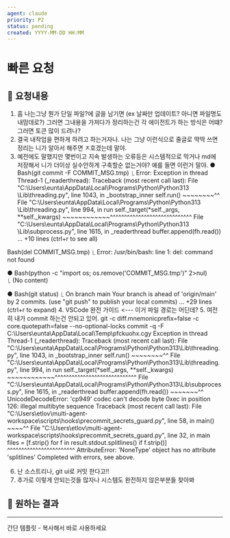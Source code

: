 ```yaml
---
agent: claude
priority: P2
status: pending
created: YYYY-MM-DD HH:MM
---
```


# 빠른 요청

## 💬 요청내용
1. 흠 나는그냥 뭔가 단일 파일?에 글을 남기면 (ex 날짜만 업데이트? 아니면 파일명도 내맘데로?) 그러면 그내용을 가져다가 정리하는건 각 에이전트가 하는 방식은 어떄? 그러면 토큰 많이 드려나?
2. 결국 내작업을 편하게 하려고 하는거자나. 나는 그냥 이런식으로 줄글로 딱딱 쓰면 정리는 니가 알아서 해주면 ㅈ호겠는데 말야.
3. 예전에도 말했지만 몇번이고 지속 발생하는 오류등은 시스템적으로 막거나 md에 저장해서 니가 더이상 실수안하게 구축할순 없는거야? 예를 들면 이런거 말야.
● Bash(git commit -F COMMIT_MSG.tmp)
  ⎿  Error: Exception in thread Thread-1 (_readerthread):
     Traceback (most recent call last):
       File "C:\Users\eunta\AppData\Local\Programs\Python\Python313    
     \Lib\threading.py", line 1043, in _bootstrap_inner
         self.run()
         ~~~~~~~~^^
       File "C:\Users\eunta\AppData\Local\Programs\Python\Python313    
     \Lib\threading.py", line 994, in run
         self._target(*self._args, **self._kwargs)
         ~~~~~~~~~~~~^^^^^^^^^^^^^^^^^^^^^^^^^^^^^
       File "C:\Users\eunta\AppData\Local\Programs\Python\Python313    
     \Lib\subprocess.py", line 1615, in _readerthread
         buffer.append(fh.read())
     … +10 lines (ctrl+r to see all)

  Bash(del COMMIT_MSG.tmp)
  ⎿  Error: /usr/bin/bash: line 1: del: command not found

● Bash(python -c "import os; os.remove('COMMIT_MSG.tmp')" 2>nul)       
  ⎿  (No content)

● Bash(git status)
  ⎿  On branch main
     Your branch is ahead of 'origin/main' by 2 commits.
       (use "git push" to publish your local commits)
     … +29 lines (ctrl+r to expand)
4. VSCode 완전 가이드 <--- 이거 파일 경로는 어딘데?
5. 여전히 내가 commit 하는건 안되고 있어.
git -c diff.mnemonicprefix=false -c core.quotepath=false --no-optional-locks commit -q -F C:\Users\eunta\AppData\Local\Temp\pfckuohx.cgy
Exception in thread Thread-1 (_readerthread):
Traceback (most recent call last):
  File "C:\Users\eunta\AppData\Local\Programs\Python\Python313\Lib\threading.py", line 1043, in _bootstrap_inner
    self.run()
    ~~~~~~~~^^
  File "C:\Users\eunta\AppData\Local\Programs\Python\Python313\Lib\threading.py", line 994, in run
    self._target(*self._args, **self._kwargs)
    ~~~~~~~~~~~~^^^^^^^^^^^^^^^^^^^^^^^^^^^^^
  File "C:\Users\eunta\AppData\Local\Programs\Python\Python313\Lib\subprocess.py", line 1615, in _readerthread
    buffer.append(fh.read())
                  ~~~~~~~^^
UnicodeDecodeError: 'cp949' codec can't decode byte 0xec in position 126: illegal multibyte sequence
Traceback (most recent call last):
  File "C:\Users\etlov\multi-agent-workspace\scripts\hooks\precommit_secrets_guard.py", line 58, in <module>
    main()
    ~~~~^^
  File "C:\Users\etlov\multi-agent-workspace\scripts\hooks\precommit_secrets_guard.py", line 32, in main
    files = [f.strip() for f in result.stdout.splitlines() if f.strip()]
                                ^^^^^^^^^^^^^^^^^^^^^^^^
AttributeError: 'NoneType' object has no attribute 'splitlines'
Completed with errors, see above.

6. 난 소스트리나, git ui로 커밋 한다고!!
7. 추가로 이렇게 안되는것들 많자나 시스템도 완전하지 않은부분들 찾아봐


## 🎯 원하는 결과


---
간단 템플릿 - 복사해서 바로 사용하세요